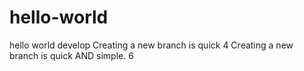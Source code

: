 # hello-world
hello world
develop
Creating a new branch is quick
4
Creating a new branch is quick AND simple.
6
